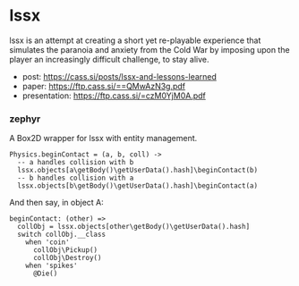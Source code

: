 # lssx
lssx is an attempt at creating a short yet re-playable experience that simulates the paranoia and anxiety from the Cold War by imposing upon the player an increasingly difficult challenge, to stay alive.


* post: <https://cass.si/posts/lssx-and-lessons-learned>
* paper: <https://ftp.cass.si/==QMwAzN3g.pdf>
* presentation: <https://ftp.cass.si/=czM0YjM0A.pdf>

### zephyr
A Box2D wrapper for lssx with entity management.

```moon
Physics.beginContact = (a, b, coll) ->
  -- a handles collision with b
  lssx.objects[a\getBody()\getUserData().hash]\beginContact(b)
  -- b handles collision with a
  lssx.objects[b\getBody()\getUserData().hash]\beginContact(a)
```
And then say, in object A:
```moon
beginContact: (other) =>
  collObj = lssx.objects[other\getBody()\getUserData().hash]
  switch collObj.__class
    when 'coin'
      collObj\Pickup()
      collObj\Destroy()
    when 'spikes'
      @Die()
``` 
